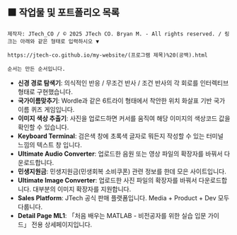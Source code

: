 ## 🟩 작업물 및 포트폴리오 목록
``
제작자: JTech_CO / © 2025 JTech CO. Bryan M. - All rights reserved. / 링크는 아래와 같은 형태로 입력하시오 ▼
``
```
https://jtech-co.github.io/my-website/(프로그램 제목)%20(공백).html
```
``
순서는 만든 순서입니다.
``
* **신경 경로 탐색기**: 의식적인 반응 / 무조건 반사 / 조건 반사의 각 회로를 인터렉티브 형태로 구현했습니다.
* **국가이름맞추기**: Wordle과 같은 6트라이 형태에서 착안한 위치 화살표 기반 국가 이름 퀴즈 게임입니다.
* **이미지 색상 추출기**: 사진을 업로드하면 커서를 움직여 해당 이미지의 색상코드 값을 확인할 수 있습니다.
* **Keyboard Terminal**: 검은색 창에 초록색 글자로 뭐든지 작성할 수 있는 터미널 느낌의 텍스트 창 입니다.
* **Ultimate Audio Converter**: 업로드한 음원 또는 영상 파일의 확장자를 바꿔서 다운로드합니다. 
* **민생지원금**: 민생지원금(민생회복 소비쿠폰) 관련 정보를 한데 모은 사이트입니다. 
* **Ultimate Image Converter**: 업로드한 사진 파일의 확장자를 바꿔서 다운로드합니다. 대부분의 이미지 확장자를 지원합니다.
* **Sales Platform**: JTech 공식 판매 플랫폼입니다. Media + Product + Dev 모두 다룹니다.
* **Detail Page ML1**: 「처음 배우는 MATLAB - 비전공자를 위한 실습 입문 가이드」 전용 상세페이지입니다.

